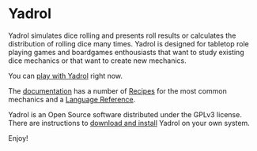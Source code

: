 # Yadrol

Yadrol simulates dice rolling and presents roll results or calculates the distribution of rolling dice many times. Yadrol is designed for tabletop role playing games and boardgames enthousiasts that want to study existing dice mechanics or that want to create new mechanics.

You can [play with Yadrol](XXX) right now.

The [documentation](http://phatonin.gihub.io/yadrol) has a number of [Recipes](http://phatonin.gihub.io/yadrol/Recipes) for the most common mechanics and a [Language Reference](http://phatonin.gihub.io/yadrol/LanguageReference).

Yadrol is an Open Source software distributed under the GPLv3 license.
There are instructions to [download and install](INSTALL.md) Yadrol on your own system.

Enjoy!
